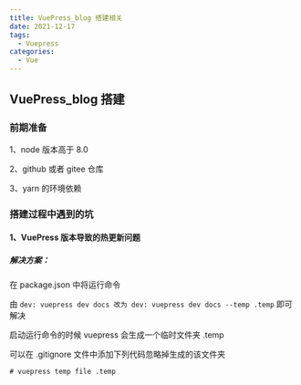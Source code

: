```yaml
---
title: VuePress_blog 搭建相关
date: 2021-12-17
tags:
  - Vuepress
categories:
  - Vue
---
```

## VuePress_blog 搭建

### 前期准备

1、node 版本高于 8.0

2、github 或者 gitee 仓库

3、yarn 的环境依赖

### 搭建过程中遇到的坑

#### 1、VuePress 版本导致的热更新问题

##### 解决方案：

在 package.json 中将运行命令

由 `dev: vuepress dev docs 改为 dev: vuepress dev docs --temp .temp` 即可解决

启动运行命令的时候 vuepress 会生成一个临时文件夹 .temp

可以在 .gitignore 文件中添加下列代码忽略掉生成的该文件夹

`# vuepress temp file .temp`
